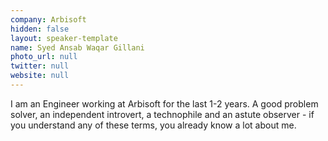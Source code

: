 ```yaml
---
company: Arbisoft
hidden: false
layout: speaker-template
name: Syed Ansab Waqar Gillani
photo_url: null
twitter: null
website: null
---
```


I am an Engineer working at Arbisoft for the last 1-2 years. A good problem solver, an independent introvert, a technophile and an astute observer - if you understand any of these terms, you already know a lot about me.
